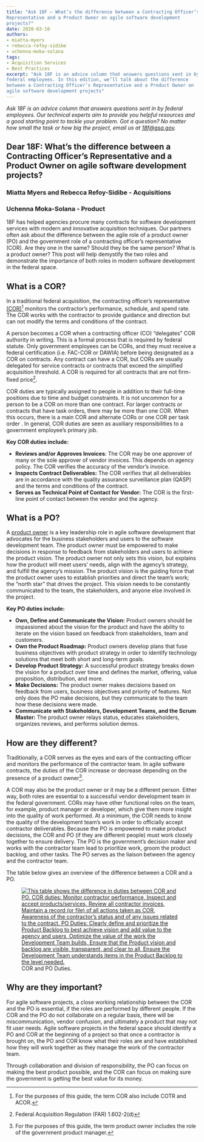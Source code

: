 ```yaml
---
title: "Ask 18F — What’s the difference between a Contracting Officer’s
Representative and a Product Owner on agile software development
projects?"
date: 2020-03-10
authors:
- miatta-myers
- rebecca-refoy-sidibe
- uchenna-moka-solana
tags:
- Acquisition Services
- Best Practices
excerpt: "Ask 18F is an advice column that answers questions sent in by
federal employees. In this edition, we’ll talk about the difference
between a Contracting Officer’s Representative and a Product Owner on
agile software development projects"
---
```


_Ask 18F is an advice column that answers questions sent in by federal
employees. Our technical experts aim to provide you helpful resources
and a good starting point to tackle your problem. Got a question? No
matter how small the task or how big the project, email us at [18f@gsa.gov](mailto:18f@gsa.gov)._

## Dear 18F: What’s the difference between a Contracting Officer’s Representative and a Product Owner on agile software development projects?

### Miatta Myers and Rebecca Refoy-Sidibe - Acquisitions

### Uchenna Moka-Solana - Product

18F has helped agencies procure many contracts for software development
services with modern and innovative acquisition techniques. Our partners
often ask about the difference between the agile role of a product owner
(PO) and the government role of a contracting officer’s representative
(COR). Are they one in the same? Should they be the same person? What is
a product owner? This post will help demystify the two roles and
demonstrate the importance of both roles in modern software development
in the federal space.

## What is a COR?

In a traditional federal acquisition, the contracting officer’s
representative
[(COR)](https://www.acquisition.gov/content/part-2-definitions-words-and-terms#i1125357)[^1]
monitors the contractor’s performance, schedule, and spend rate. The COR
works with the contractor to provide guidance and direction but can not
modify the terms and conditions of the contract.

A person becomes a COR when a contracting officer (CO) “delegates” COR
authority in writing. This is a formal process that is required by
federal statute. Only government employees can be CORs, and they must
receive a federal certification (i.e. FAC-COR or DAWIA) before being
designated as a COR on contracts. Any contract can have a COR, but CORs
are usually delegated for service contracts or contracts that exceed the
simplified acquisition threshold. A COR is required for all contracts
that are not firm-fixed price[^2].

COR duties are typically assigned to people in addition to their
full-time positions due to time and budget constraints. It is not
uncommon for a person to be a COR on more than one contract. For larger
contracts or contracts that have task orders, there may be more than one
COR. When this occurs, there is a main COR and alternate CORs or one COR
per task order . In general, COR duties are seen as auxiliary
responsibilities to a government employee’s primary job.

**Key COR duties include:**

- **Reviews and/or Approves Invoices**: The COR may be one approver of many or the sole approver of vendor invoices. This depends on agency policy. The COR verifies the accuracy of the vendor’s invoice.
- **Inspects Contract Deliverables:** The COR verifies that all deliverables are in accordance with the quality assurance surveillance plan (QASP) and the terms and conditions of the contract.
- **Serves as Technical Point of Contact for Vendor:** The COR is the first-line point of contact between the vendor and the agency.

## What is a PO?

A [product owner](https://agile.18f.gov/agile-lexicon/) is a key
leadership role in agile software development that advocates for the
business stakeholders and users to the software development team. The
product owner must be empowered to make decisions in response to
feedback from stakeholders and users to achieve the product vision. The
product owner not only sets this vision, but explains how the product
will meet users’ needs, align with the agency’s strategy, and fulfill
the agency’s mission. The product vision is the guiding force that the
product owner uses to establish priorities and direct the team’s work;
the “north star” that drives the project. This vision needs to be
constantly communicated to the team, the stakeholders, and anyone else
involved in the project.

**Key PO duties include:**

- **Own, Define and Communicate the Vision:** Product owners should be impassioned about the vision for the product and have the ability to iterate on the vision based on feedback from stakeholders, team and customers.
- **Own the Product Roadmap:** Product owners develop plans that fuse business objectives with product strategy in order to identify technology solutions that meet both short and long-term goals.
- **Develop Product Strategy:** A successful product strategy breaks down the vision for a product over time and defines the market, offering, value proposition, distribution, and more.
- **Make Decisions:** The product owner makes decisions based on feedback from users, business objectives and priority of features. Not only does the PO make decisions, but they communicate to the team how these decisions were made.
- **Communicate with Stakeholders, Development Teams, and the Scrum Master:** The product owner relays status, educates stakeholders, organizes reviews, and performs solution demos.

## How are they different?

Traditionally, a COR serves as the eyes and ears of the contracting
officer and monitors the performance of the contractor team. In agile
software contracts, the duties of the COR increase or decrease depending
on the presence of a product owner[^3].

A COR may also be the product owner or it may be a different person.
Either way, both roles are essential to a successful vendor development
team in the federal government. CORs may have other functional roles on
the team, for example, product manager or developer, which give them
more insight into the quality of work performed. At a minimum, the COR
needs to know the quality of the development team’s work in order to
officially accept contractor deliverables. Because the PO is empowered
to make product decisions, the COR and PO (if they are different people)
must work closely together to ensure delivery. The PO is the
government’s decision maker and works with the contractor team lead to
prioritize work, groom the product backlog, and other tasks. The PO
serves as the liaison between the agency and the contractor team.

The table below gives an overview of the difference between a COR and a
PO.

<figure>
  <a href="{{site.baseurl}}/assets/blog/Acquisitions/cor-po-table.png">
    <img src="{{site.baseurl}}/assets/blog/Acquisitions/cor-po-table.png" alt="This table shows the difference in duties between COR and PO. COR duties: Monitor contractor performance, Inspect and accept products/services, Review all contractor invoices, Maintain a record (or file) of all actions taken as COR, Awareness of the contractor’s status and of any issues related to the contract. PO Duties: Clearly define and prioritize the Product Backlog to best achieve vision and add value to the agency and users, Optimize the value of the work the Development Team builds, Ensure that the Product vision and backlog are visible, transparent, and clear to all, Ensure the Development Team understands items in the Product Backlog to the level needed."/>
  </a>
  <figcaption>COR and PO Duties.</figcaption>
</figure>

## Why are they important?

For agile software projects, a close working relationship between the
COR and the PO is essential, if the roles are performed by different
people. If the COR and the PO do not collaborate on a regular basis,
there will be miscommunication, vendor confusion, and ultimately a
product that may not fit user needs. Agile software projects in the
federal space should identify a PO and COR at the beginning of a project
so that once a contractor is brought on, the PO and COR know what their
roles are and have established how they will work together as they
manage the work of the contractor team.

Through collaboration and division of responsibility, the PO can focus
on making the best product possible, and the COR can focus on making
sure the government is getting the best value for its money.

[^1]: For the purposes of this guide, the term COR also include COTR and ACOR.

[^2]: Federal Acquisition Regulation (FAR) 1.602-2(d)

[^3]: For the purposes of this guide, the term product owner includes the role of the government product manager.
